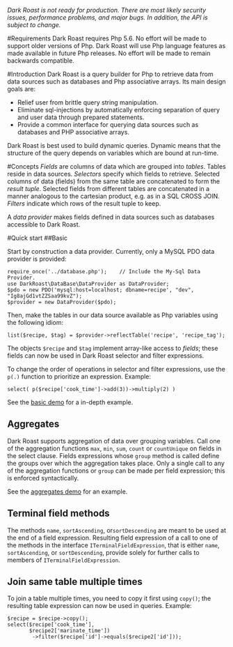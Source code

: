 *Dark Roast is not ready for production. There are most likely security issues, performance problems, and major bugs. In addition, the API is subject to change.* 

#Requirements
Dark Roast requires Php 5.6. No effort will be made to support older versions of Php. Dark Roast will use Php language features as made available in future Php releases. No effort will be made to remain backwards compatible. 

#Introduction
Dark Roast is a query builder for Php to retrieve data from data sources such as databases and Php associative arrays. Its main design goals are:

* Relief user from brittle query string manipulation.
* Eliminate sql-injections by automatically enforcing separation of query and user data through prepared statements.
* Provide a common interface for querying data sources such as databases and PHP associative arrays.

Dark Roast is best used to build dynamic queries. Dynamic means that the structure of the query depends on variables which are bound at run-time.

#Concepts
*Fields* are columns of data which are grouped into *tables*. Tables reside in data sources. *Selectors* specify which fields to retrieve. Selected columns of data (fields) from the same table are concatenated to form the *result tuple*. Selected fields from different tables are concatenated in a manner analogous to the cartesian product, e.g. as in a SQL CROSS JOIN. *Filters* indicate which rows of the result tuple to keep.

A *data provider* makes fields defined in data sources such as databases accessible to Dark Roast.
 
#Quick start
##Basic

Start by construction a data provider. Currently, only a MySQL PDO data provider is provided:
```
require_once('../database.php');    // Include the My-Sql Data Provider.  
use DarkRoast\DataBase\DataProvider as DataProvider;
$pdo = new PDO('mysql:host=localhost; dbname=recipe', "dev", "Ig8ajGd1vtZZSaa99kvZ");
$provider = new DataProvider($pdo);
```

Then, make the tables in our data source available as Php variables using the following idiom:
```
list($recipe, $tag) = $provider->reflectTable('recipe', 'recipe_tag');
```
The objects `$recipe` and `$tag` implement array-like access to *fields*; these fields can now be used in Dark Roast selector and filter expressions. 

To change the order of operations in selector and filter expressions, use the `p(.)` function to prioritize an expression.
Example:
```
select( p($recipe['cook_time']->add(3))->multiply(2) )
```

See the [basic demo](demo/basic.php) for a in-depth example.      

## Aggregates
Dark Roast supports aggregation of data over grouping variables. Call one of the aggregation functions `max`, `min`, `sum`, `count` or `countUnique` on fields in the select clause. Fields expressions whose `group` method is called define the groups over which the aggregation takes place. Only a single call to any of the aggregation functions or `group` can be made per field expression; this is enforced syntactically.

See the [aggregates demo](demo/aggregates.php) for an example.

## Terminal field methods
The methods `name`, `sortAscending`, or`sortDescending` are meant to be used at the end of a field expression. Resulting field expression of a call to one of the methods in the interface `ITerminalFieldExpression`, that is either `name`, `sortAscending`, or `sortDescending`, provide solely for further calls to members of `ITerminalFieldExpression`. 

## Join same table multiple times
To join a table multiple times, you need to copy it first using `copy()`; the resulting table expression can now be used in queries.
Example:
```
$recipe = $recipe->copy();
select($recipe['cook_time'],
       $recipe2['marinate_time'])
        ->filter($recipe['id']->equals($recipe2['id']));
```